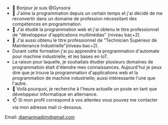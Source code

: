 <!---
gynsora/gynsora is a ✨ special ✨ repository because its `README.md` (this file) appears on your GitHub profile.
You can click the Preview link to take a look at your changes.
--->
- 👋 Bonjour je suis @Gynsora
- 👀 J'aime la programmation depuis un certain temps et j'ai décidé de me reconvertir dans un domaine de profession nécessitant des compétences en programmation.
- 🌱 J'ai étudié la programmation web et j'ai obtenu le titre professionnel de "développeur d'applications multimédias" (niveau bac+2).
- 🌱 J'ai aussi obtenu le titre professionnel de "Technicien Supérieur de Maintenance Industrielle"(niveau bac+2).
- Durant cette formation j'ai pu apprendre la programmation d'automate pour machine industrielle; 
et les bases en IoT.
- La raison pour laquelle, je souhaitais étudier plusieurs domaines de programmation était d'étendre mes connaissances.
Aujourd'hui je peux dire que je trouve la programmation d'applications web et la programmation de machine industrielle; 
aussi intéressante l'une que l'autre.
- 💞️ Voilà pourquoi, je recherche à l'heure actuelle un poste en tant que développeur informatique en alternance.
- 📫 Si mon profil correspond à vos attentes vous pouvez me contacter via mon adresse mail ci-dessous.

Email: djamaninadjim@gmail.com 
